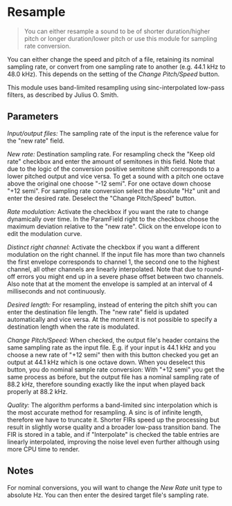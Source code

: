 # Resample

<BLOCKQUOTE>You can either resample a sound to be of shorter duration/higher pitch or
longer duration/lower pitch or use this module for sampling rate conversion.
</BLOCKQUOTE>

You can either change the speed and pitch of a file, retaining its nominal sampling rate, or convert from one sampling rate to another (e.g. 44.1 kHz to 48.0 kHz). This depends on the setting of the _Change Pitch/Speed_ button.

This module uses band-limited resampling using sinc-interpolated low-pass filters, as described by Julius O. Smith.

## Parameters

_Input/output files:_ The sampling rate of the input is the
reference value for the "new rate" field.

_New rate:_ Destination sampling rate. For resampling check
the "Keep old rate" checkbox and enter the amount of semitones in this field. Note that due to
the logic of the conversion positive semitone shift corresponds to a lower pitched output and
vice versa. To get a sound with a pitch one octave above the original one choose "-12 semi". For
one octave down choose "+12 semi". For sampling rate conversion select the absolute "Hz" unit
and enter the desired rate. Deselect the "Change Pitch/Speed" button.

_Rate modulation:_ Activate the checkbox if you want the rate
to change dynamically over time. In the ParamField right to the checkbox choose the maximum
deviation relative to the "new rate". Click on the envelope icon to edit the modulation
curve.

_Distinct right channel:_ Activate the checkbox if you want
a different modulation on the right channel. If the input file has more than two channels the
first envelope corresponds to channel 1, the second one to the highest channel, all other
channels are linearly interpolated. Note that due to round-off errors you might end up in
a severe phase offset between two channels. Also note that at the moment the envelope is sampled
at an interval of 4 milliseconds and not continuously.

_Desired length:_ For resampling, instead of entering the pitch
shift you can enter the destination file length. The "new rate" field is updated automatically
and vice versa. At the moment it is not possible to specify a destination length when the rate
is modulated.

_Change Pitch/Speed:_ When checked, the output file's header contains the same sampling rate as the input file. E.g. if your input is 44.1 kHz and you choose a new rate of "+12 semi" then with
this button checked you get an output at 44.1 kHz which is one octave down. When you deselect this
button, you do nominal sample rate conversion: With "+12 semi" you get the same process as before, but the output file has a nominal sampling rate of 88.2 kHz, therefore sounding exactly like the input when played back properly at 88.2 kHz.

_Quality:_ The algorithm performs a band-limited sinc interpolation which is the most accurate method for resampling. A sinc is of infinite length, therefore we have to truncate it. Shorter FIRs speed up the processing but result in slightly worse quality and a broader low-pass transition band. The FIR is stored in a table,
and if "Interpolate" is checked the table entries are linearly interpolated, improving the noise level even further although using more CPU time to render.

## Notes

For nominal conversions, you will want to change the _New Rate_ unit type to absolute Hz. You can then enter the desired target file's sampling rate.